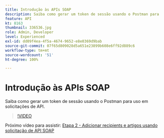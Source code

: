 ```yaml
---
title: Introdução às APIs SOAP
description: Saiba como gerar um token de sessão usando o Postman para solicitações de API
feature: API
kt: 8163
thumbnail: 336536.jpg
role: Admin, Developer
level: Experienced
exl-id: dd09f4ea-4f5a-4674-9652-e8e0369d9bab
source-git-commit: 07f65d809028d5a651e23899b608e6ff92d889c6
workflow-type: tm+mt
source-wordcount: '51'
ht-degree: 100%

---
```


# Introdução às APIs SOAP

Saiba como gerar um token de sessão usando o Postman para uso em solicitações de API.

>[!VIDEO](https://video.tv.adobe.com/v/336536?quality=12)

Próximo vídeo para assistir: [Etapa 2 - Adicionar recipients e artigos usando solicitação de API SOAP](/help/tutorial-use-soap-apis/add-recipients-and-articles-using-soap-api-requests.md)

